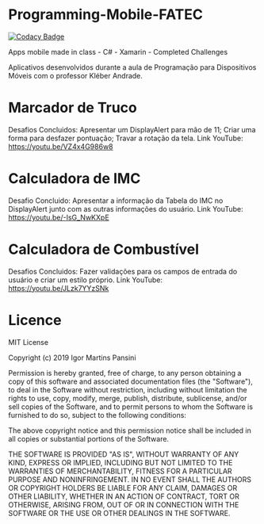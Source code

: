 
# Programming-Mobile-FATEC
[![Codacy Badge](https://api.codacy.com/project/badge/Grade/55cb53db2a4d4208b94111cb0df468f4)](https://www.codacy.com/app/igupansini/Programming-Mobile-FATEC?utm_source=github.com&amp;utm_medium=referral&amp;utm_content=igupansini/Programming-Mobile-FATEC&amp;utm_campaign=Badge_Grade)

Apps mobile made in class - C# - Xamarin - Completed Challenges

Aplicativos desenvolvidos durante a aula de Programação para Dispositivos Móveis com o professor Kléber Andrade.

# Marcador de Truco
Desafios Concluidos: Apresentar um DisplayAlert para mão de 11; Criar uma forma para desfazer pontuação; Travar a rotação da tela.
Link YouTube: https://youtu.be/VZ4x4G986w8

# Calculadora de IMC
Desafio Concluido: Apresentar a informação da Tabela do IMC no DisplayAlert junto com as outras informações do usuário.
Link YouTube: https://youtu.be/-IsG_NwKXpE

# Calculadora de Combustível
Desafios Concluidos: Fazer validações para os campos de entrada do usuário e criar um estilo próprio.
Link YouTube: https://youtu.be/JLzk7YYzSNk

# Licence
MIT License

Copyright (c) 2019 Igor Martins Pansini

Permission is hereby granted, free of charge, to any person obtaining a copy
of this software and associated documentation files (the "Software"), to deal
in the Software without restriction, including without limitation the rights
to use, copy, modify, merge, publish, distribute, sublicense, and/or sell
copies of the Software, and to permit persons to whom the Software is
furnished to do so, subject to the following conditions:

The above copyright notice and this permission notice shall be included in all
copies or substantial portions of the Software.

THE SOFTWARE IS PROVIDED "AS IS", WITHOUT WARRANTY OF ANY KIND, EXPRESS OR
IMPLIED, INCLUDING BUT NOT LIMITED TO THE WARRANTIES OF MERCHANTABILITY,
FITNESS FOR A PARTICULAR PURPOSE AND NONINFRINGEMENT. IN NO EVENT SHALL THE
AUTHORS OR COPYRIGHT HOLDERS BE LIABLE FOR ANY CLAIM, DAMAGES OR OTHER
LIABILITY, WHETHER IN AN ACTION OF CONTRACT, TORT OR OTHERWISE, ARISING FROM,
OUT OF OR IN CONNECTION WITH THE SOFTWARE OR THE USE OR OTHER DEALINGS IN THE
SOFTWARE.
